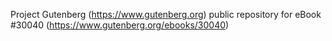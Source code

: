 Project Gutenberg (https://www.gutenberg.org) public repository for eBook #30040 (https://www.gutenberg.org/ebooks/30040)
